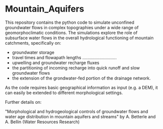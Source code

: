 # Mountain_Aquifers

This repository contains the python code to simulate unconfined groundwater flows in complex topographies under a wide range of 
geomorphoclimatic conditions. The simulations explore the role of subsurface water flows in the overall hydrological functioning 
of mountain catchments, specifically on:

- groundwater storage
- travel times and flowapath lengths ............................
- upwelling and groundwater recharge fluxes
- the partitioning of incoming recharge into quick runoff and slow groundwater flows
- the extension of the grondwater-fed portion of the drainage network. 

As the code requires basic geographical information as input (e.g. a DEM), it can easily be extended to different morphological settings. 

Further details on: 

"Morphological and hydrogeological controls of groundwater flows and water age distribution in mountain aquifers and streams"
by A. Betterle and A. Bellin (Water Resources Research) 



